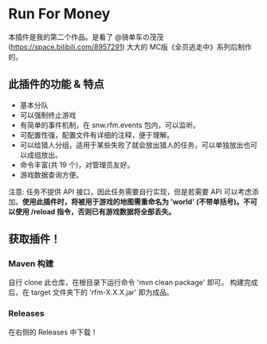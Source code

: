 # Run For Money
本插件是我的第二个作品。是看了 @骑单车の茂茂 (https://space.bilibili.com/8957291) 大大的 MC版《全员逃走中》系列后制作的。

## 此插件的功能 & 特点

* 基本分队
* 可以强制终止游戏
* 有简单的事件机制，在 snw.rfm.events 包内，可以监听。
* 可配置性强，配置文件有详细的注释，便于理解。
* 可以给猎人分组，适用于某些失败了就会放出猎人的任务，可以单独放出也可以成组放出。
* 命令丰富(共 19 个)，对管理员友好。
* 游戏数据查询方便。

注意: 任务不提供 API 接口，因此任务需要自行实现，但是若需要 API 可以考虑添加。**使用此插件时，将被用于游戏的地图需重命名为 'world' (不带单括号)。不可以使用 /reload 指令，否则已有游戏数据将全部丢失。**

## 获取插件！

### Maven 构建

自行 clone 此仓库，在根目录下运行命令 'mvn clean package' 即可。
构建完成后，在 target 文件夹下的 'rfm-X.X.X.jar' 即为成品。

### Releases

在右侧的 Releases 中下载！